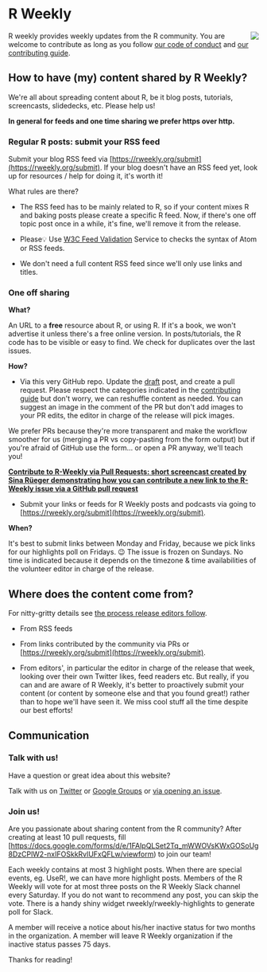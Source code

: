 # R Weekly

<img align="right" src="https://rweekly.org/images/icons/icon-256x256.png">

R weekly provides weekly updates from the R community. You are welcome to contribute as long as you follow [our code of conduct](CODE_OF_CONDUCT.md) and [our contributing guide](CONTRIBUTING.md).

## How to have (my) content shared by R Weekly?

We're all about spreading content about R, be it blog posts, tutorials, screencasts, slidedecks, etc. 
Please help us!

**In general for feeds and one time sharing we prefer https over http.**

### Regular R posts: submit your RSS feed

Submit your blog RSS feed via [https://rweekly.org/submit](https://rweekly.org/submit).
If your blog doesn't have an RSS feed yet, look up for resources / help for doing it, it's worth it!

What rules are there?

* The RSS feed has to be mainly related to R, so if your content mixes R and baking posts please create a specific R feed. Now, if there's one off topic post once in a while, it's fine, we'll remove it from the release.

*  Please💡 Use [W3C Feed Validation](https://validator.w3.org/feed/) Service to checks the syntax of Atom or RSS feeds.

* We don't need a full content RSS feed since we'll only use links and titles. 

### One off sharing

**What?**

An URL to a **free** resource about R, or using R.
If it's a book, we won't advertise it unless there's a free online version.
In posts/tutorials, the R code has to be visible or easy to find.
We check for duplicates over the last issues.

**How?**

* Via this very GitHub repo. Update the [draft](https://github.com/rweekly/rweekly.org/blob/gh-pages/draft.md) post, and create a pull request. Please respect the categories indicated in the [contributing guide](CONTRIBUTING.md) but don't worry, we can reshuffle content as needed. You can suggest an image in the comment of the PR but don't add images to your PR edits, the editor in charge of the release will pick images.

We prefer PRs because they're more transparent and make the workflow smoother for us (merging a PR vs copy-pasting from the form output) but if you're afraid of GitHub use the form... or open a PR anyway, we'll teach you!

**[Contribute to R-Weekly via Pull Requests: short screencast created by Sina Rüeger demonstrating how you can contribute a new link to the R-Weekly issue via a GitHub pull request](https://www.youtube.com/watch?v=oNcW5xeV1bw)**

* Submit your links or feeds for R Weekly posts and podcasts via going to [https://rweekly.org/submit](https://rweekly.org/submit). 


**When?**

It's best to submit links between Monday and Friday, because we pick links for our highlights poll on Fridays. :wink:
The issue is frozen on Sundays.
No time is indicated because it depends on the timezone & time availabilities of the volunteer editor in charge of the release.

## Where does the content come from?

For nitty-gritty details see [the process release editors follow](https://github.com/rweekly/rweekly.org/wiki/Release-Editor-FAQ).

* From RSS feeds

* From links contributed by the community via PRs or [https://rweekly.org/submit](https://rweekly.org/submit). 

* From editors', in particular the editor in charge of the release that week, looking over their own Twitter likes, feed readers etc. But really, if you can and are aware of R Weekly, it's better to proactively submit your content (or content by someone else and that you found great!) rather than to hope we'll have seen it. We miss cool stuff all the time despite our best efforts!

## Communication

### Talk with us!

Have a question or great idea about this website? 

Talk with us on [Twitter](https://twitter.com/rweekly_org) or [Google Groups](https://groups.google.com/forum/#!forum/rweekly) or [via opening an issue](https://github.com/rweekly/rweekly.org/issues/new).

### Join us!

Are you passionate about sharing content from the R community? After creating at least 10 pull requests, fill [https://docs.google.com/forms/d/e/1FAIpQLSet2Tq_mWWOVsKWxGOSoUg8DzCPlW2-nxIFOSkkRvlUFxQFLw/viewform) to join our team!

Each weekly contains at most 3 highlight posts. When there are special events, eg. UseR!, we can have more highlight posts. Members of the R Weekly will vote for at most three posts on the R Weekly Slack channel every Saturday. If you do not want to recommend any post, you can skip the vote. There is a handy shiny widget rweekly/rweekly-highlights to generate poll for Slack.

A member will receive a notice about his/her inactive status for two months in the organization. A member will leave R Weekly organization if the inactive status passes 75 days.


Thanks for reading!
